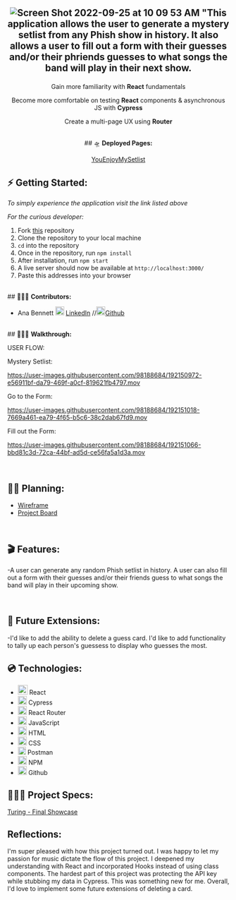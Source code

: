  <h2 align="center">
 
 ![Screen Shot 2022-09-25 at 10 09 53 AM](https://user-images.githubusercontent.com/98188684/192150751-d19797fb-3eeb-4ea9-ab4b-c0980a1bbf17.png)
 "This application allows the user to generate a mystery setlist from any Phish show in history. It also allows a user to fill out a form with their guesses and/or their phriends guesses to what songs the band will play in their next show. 

</h2>



<p align="center">Gain more familiarity with <b>React</b> fundamentals</p> 
<p align="center">Become more comfortable on  testing <b>React</b> components & asynchronous JS with <b>Cypress</b></p> <p align="center">Create a multi-page UX using <b>Router</b></p>
<br>

<div align="center">
## 🛸 <b>Deployed Pages:</b>

[YouEnjoyMySetlist](https://youenjoymysetlist-anabennett11.vercel.app/)

</div>

## ⚡️ <b>Getting Started:</b>
*To simply experience the application visit the link listed above*

*For the curious developer:*
1. Fork [this](https://github.com/AnaBennett11/youenjoymysetlist) repository 
2. Clone the repository to your local machine
3. `cd` into the repository
5.  Once in the repository, run `npm install` 
6.  After installation, run `npm start` 
8.  A live server should now be available at `http://localhost:3000/` 
9. Paste this addresses into your browser


<br>
## 🧑🏻‍💻 <b>Contributors:</b>





 - Ana Bennett <img alt="LinkedIn" src="https://user-images.githubusercontent.com/102757890/183784713-c18feb13-d2db-47e1-883c-602cc2fd1782.png" width="20px"/> [LinkedIn](https://www.linkedin.com/in/ana-bennett/)   //<img alt="Github" src="https://user-images.githubusercontent.com/25181517/117364276-fc4eb280-aebd-11eb-92ba-8a6ef74b7313.png" width="20px"/>[Github](https://github.com/AnaBennett11) 

 
<br>
## 🚶🏻‍♂️ <b>Walkthrough:</b>

USER FLOW:

Mystery Setlist:

https://user-images.githubusercontent.com/98188684/192150972-e56911bf-da79-469f-a0cf-819621fb4797.mov


Go to the Form:

https://user-images.githubusercontent.com/98188684/192151018-7669a461-ea79-4f65-b5c6-38c2dab67fd9.mov


Fill out the Form:


https://user-images.githubusercontent.com/98188684/192151066-bbd81c3d-72ca-44bf-ad5d-ce56fa5a1d3a.mov


<br>

## ✍🏼 <b>Planning:</b>
- [Wireframe](https://excalidraw.com/#json=4Du3F877iiQQ02fcM7EVL,2pltSmY2IfguIcmCXjZj-g)<br>
- [Project Board](https://trello.com/invite/b/WkaN1QOR/9b797bc218f59c60e02586016196ad73/you-enjoy-my-setlist)

<br>

## 🎬 <b>Features:</b>
-A user can generate any random Phish setlist in history. A user can also fill out a form with their guesses and/or their friends guess to what songs the band will play in their upcoming show. 

<br>

## 🔮 <b>Future Extensions:</b>
-I'd like to add the ability to delete a guess card. I'd like to add functionality to tally up each person's guessess to display who guesses the most.
<br>

## 💿 <b>Technologies:</b>

- <img alt="React" src="https://user-images.githubusercontent.com/25181517/117448085-96eed600-af3e-11eb-9492-83a3a0fcbfb1.png" width="22px"/> React
- <img alt="Cypress" src="https://user-images.githubusercontent.com/102757890/188327611-9db68508-44e6-429d-9eed-0d8a243302a1.png" width="20px"/> Cypress
- <img alt="React Router" src="https://user-images.githubusercontent.com/102757890/188328033-172b27de-1636-4629-b997-2eadb33634ad.png" width="20px"/> React Router
- <img alt="javascript" src="https://user-images.githubusercontent.com/25181517/117447155-6a868a00-af3d-11eb-9cfe-245df15c9f3f.png" width="20px"/> JavaScript
- <img alt="HTML" src="https://user-images.githubusercontent.com/25181517/117447535-f00a3a00-af3d-11eb-89bf-45aaf56dbaf1.png" width="20px"/> HTML 
- <img alt="CSS" src="https://user-images.githubusercontent.com/25181517/117447663-0fa16280-af3e-11eb-8677-bcf8e4f8e298.png" width="20px"/> CSS
- <img alt="Postman" src="https://user-images.githubusercontent.com/25181517/182618508-1b12183b-5398-48d2-92e7-ff0969a22624.png" width="18px"/> Postman
- <img alt="NPM" src="https://user-images.githubusercontent.com/25181517/121401671-49102800-c959-11eb-9f6f-74d49a5e1774.png" width="20px"/> NPM
- <img alt="Github" src="https://user-images.githubusercontent.com/25181517/117364276-fc4eb280-aebd-11eb-92ba-8a6ef74b7313.png" width="20px"/> Github

## 🕵🏻‍♂️ <b>Project Specs:</b>
[Turing - Final Showcase](https://frontend.turing.edu/projects/module-3/showcase.html)

## Reflections:


<p>I'm super pleased with how this project turned out. I was happy to let my passion for music dictate the flow of this project. I deepened my understanding with React and incorporated Hooks instead of using class components. The hardest part of this project was protecting the API key while stubbing my data in Cypress. This was something new for me. Overall, I'd love to implement some future extensions of deleting a card. </p>
